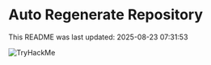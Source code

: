 # Auto Regenerate Repository

This README was last updated: 2025-08-23 07:31:53

 ![TryHackMe](https://tryhackme.com/badge/533634)